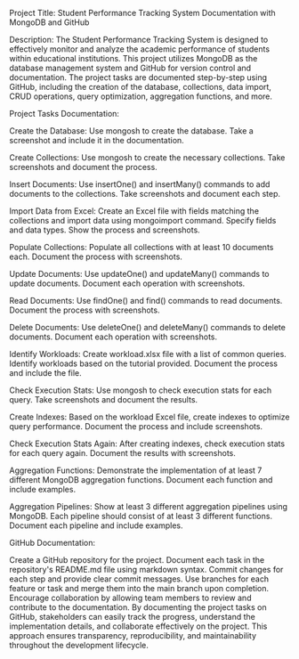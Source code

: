 Project Title: Student Performance Tracking System Documentation with MongoDB and GitHub

Description:
The Student Performance Tracking System is designed to effectively monitor and analyze the academic performance of students within educational institutions. This project utilizes MongoDB as the database management system and GitHub for version control and documentation. The project tasks are documented step-by-step using GitHub, including the creation of the database, collections, data import, CRUD operations, query optimization, aggregation functions, and more.

Project Tasks Documentation:

Create the Database: Use mongosh to create the database. Take a screenshot and include it in the documentation.

Create Collections: Use mongosh to create the necessary collections. Take screenshots and document the process.

Insert Documents: Use insertOne() and insertMany() commands to add documents to the collections. Take screenshots and document each step.

Import Data from Excel: Create an Excel file with fields matching the collections and import data using mongoimport command. Specify fields and data types. Show the process and screenshots.

Populate Collections: Populate all collections with at least 10 documents each. Document the process with screenshots.

Update Documents: Use updateOne() and updateMany() commands to update documents. Document each operation with screenshots.

Read Documents: Use findOne() and find() commands to read documents. Document the process with screenshots.

Delete Documents: Use deleteOne() and deleteMany() commands to delete documents. Document each operation with screenshots.

Identify Workloads: Create workload.xlsx file with a list of common queries. Identify workloads based on the tutorial provided. Document the process and include the file.

Check Execution Stats: Use mongosh to check execution stats for each query. Take screenshots and document the results.

Create Indexes: Based on the workload Excel file, create indexes to optimize query performance. Document the process and include screenshots.

Check Execution Stats Again: After creating indexes, check execution stats for each query again. Document the results with screenshots.

Aggregation Functions: Demonstrate the implementation of at least 7 different MongoDB aggregation functions. Document each function and include examples.

Aggregation Pipelines: Show at least 3 different aggregation pipelines using MongoDB. Each pipeline should consist of at least 3 different functions. Document each pipeline and include examples.

GitHub Documentation:

Create a GitHub repository for the project.
Document each task in the repository's README.md file using markdown syntax.
Commit changes for each step and provide clear commit messages.
Use branches for each feature or task and merge them into the main branch upon completion.
Encourage collaboration by allowing team members to review and contribute to the documentation.
By documenting the project tasks on GitHub, stakeholders can easily track the progress, understand the implementation details, and collaborate effectively on the project. This approach ensures transparency, reproducibility, and maintainability throughout the development lifecycle.